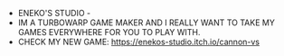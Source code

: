 - ENEKO'S STUDIO -
- IM A TURBOWARP GAME MAKER AND I REALLY WANT TO TAKE MY GAMES EVERYWHERE FOR YOU TO PLAY WITH.
- CHECK MY NEW GAME: https://enekos-studio.itch.io/cannon-vs
